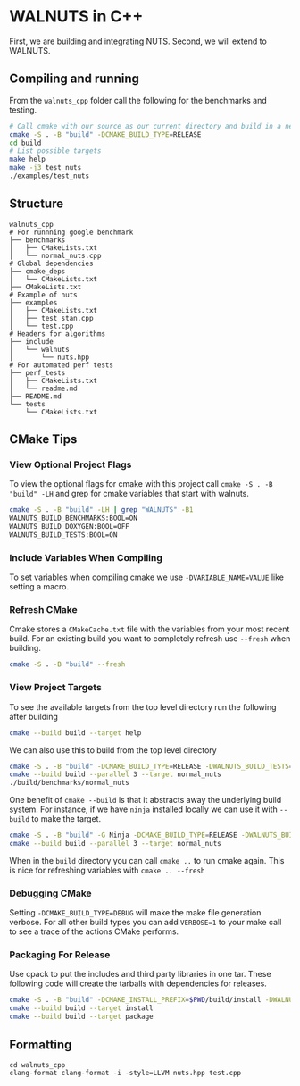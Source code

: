 # WALNUTS in C++

First, we are building and integrating NUTS.  Second, we will extend to WALNUTS.

## Compiling and running

From the `walnuts_cpp` folder call the following for the benchmarks and testing.

```bash
# Call cmake with our source as our current directory and build in a new folder "build"
cmake -S . -B "build" -DCMAKE_BUILD_TYPE=RELEASE
cd build
# List possible targets
make help
make -j3 test_nuts
./examples/test_nuts
```

## Structure

```
walnuts_cpp
# For runnning google benchmark
├── benchmarks
│   ├── CMakeLists.txt
│   └── normal_nuts.cpp
# Global dependencies
├── cmake_deps
│   └── CMakeLists.txt
├── CMakeLists.txt
# Example of nuts
├── examples
│   ├── CMakeLists.txt
│   ├── test_stan.cpp
│   └── test.cpp
# Headers for algorithms
├── include
│   └── walnuts
│       └── nuts.hpp
# For automated perf tests
├── perf_tests
│   ├── CMakeLists.txt
│   └── readme.md
├── README.md
└── tests
    └── CMakeLists.txt
```

## CMake Tips

### View Optional Project Flags

To view the optional flags for cmake with this project call `cmake -S . -B "build" -LH` and grep for cmake variables that start with walnuts.

```bash
cmake -S . -B "build" -LH | grep "WALNUTS" -B1
WALNUTS_BUILD_BENCHMARKS:BOOL=ON
WALNUTS_BUILD_DOXYGEN:BOOL=OFF
WALNUTS_BUILD_TESTS:BOOL=ON
```

### Include Variables When Compiling

To set variables when compiling cmake we use `-DVARIABLE_NAME=VALUE` like setting a macro.

### Refresh CMake

Cmake stores a `CMakeCache.txt` file with the variables from your most recent build.
For an existing build you want to completely refresh use `--fresh` when building.

```bash
cmake -S . -B "build" --fresh
```

### View Project Targets

To see the available targets from the top level directory run the following after building

```bash
cmake --build build --target help
```

We can also use this to build from the top level directory

```bash
cmake -S . -B "build" -DCMAKE_BUILD_TYPE=RELEASE -DWALNUTS_BUILD_TESTS=ON -DWALNUTS_BUILD_BENCHMARKS=ON
cmake --build build --parallel 3 --target normal_nuts
./build/benchmarks/normal_nuts
```

One benefit of `cmake --build` is that it abstracts away the underlying build system.
For instance, if we have `ninja` installed locally we can use it with `--build` to make the target.

```bash
cmake -S . -B "build" -G Ninja -DCMAKE_BUILD_TYPE=RELEASE -DWALNUTS_BUILD_TESTS=ON -DWALNUTS_BUILD_BENCHMARKS=ON
cmake --build build --parallel 3 --target normal_nuts
```

When in the `build` directory you can call `cmake ..` to run cmake again.
This is nice for refreshing variables with `cmake .. --fresh`

### Debugging CMake

Setting `-DCMAKE_BUILD_TYPE=DEBUG` will make the make file generation verbose.
For all other build types you can add `VERBOSE=1` to your make call to see a trace of the actions CMake performs.

### Packaging For Release

Use cpack to put the includes and third party libraries in one tar. These following code will create the tarballs with dependencies for releases.

```bash
cmake -S . -B "build" -DCMAKE_INSTALL_PREFIX=$PWD/build/install -DWALNUTS_BUILD_TARBALL=ON
cmake --build build --target install
cmake --build build --target package
```

## Formatting

```
cd walnuts_cpp
clang-format clang-format -i -style=LLVM nuts.hpp test.cpp
```

